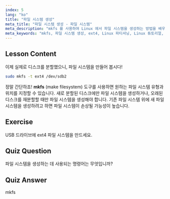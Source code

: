 ```yaml
---
index: 5
lang: "ko"
title: "파일 시스템 생성"
meta_title: "파일 시스템 생성 - 파일 시스템"
meta_description: "mkfs 를 사용하여 Linux 에서 파일 시스템을 생성하는 방법을 배우세요. 이 초보자 친화적인 가이드는 ext4 및 디스크 파티셔닝을 다룹니다. Linux 여정을 시작하세요!"
meta_keywords: "mkfs, 파일 시스템 생성, ext4, Linux 파티셔닝, Linux 튜토리얼, 초보자 Linux, 디스크 관리, Linux 가이드"
---
```


## Lesson Content

이제 실제로 디스크를 분할했으니, 파일 시스템을 만들어 봅시다!

```bash
sudo mkfs -t ext4 /dev/sdb2
```

정말 간단하죠! **mkfs** (make filesystem) 도구를 사용하면 원하는 파일 시스템 유형과 위치를 지정할 수 있습니다. 새로 분할된 디스크에만 파일 시스템을 생성하거나, 오래된 디스크를 재분할할 때만 파일 시스템을 생성해야 합니다. 기존 파일 시스템 위에 새 파일 시스템을 생성하려고 하면 파일 시스템이 손상될 가능성이 높습니다.

## Exercise

USB 드라이브에 ext4 파일 시스템을 만드세요.

## Quiz Question

파일 시스템을 생성하는 데 사용되는 명령어는 무엇입니까?

## Quiz Answer

mkfs
